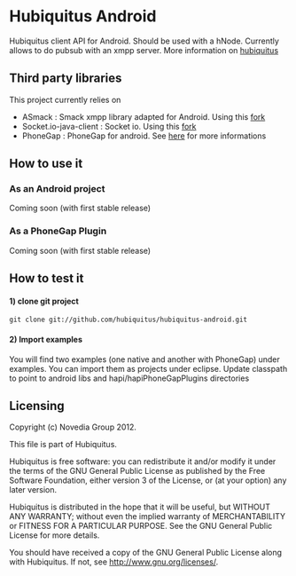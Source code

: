 # Hubiquitus Android
Hubiquitus client API for Android. Should be used with a hNode.
Currently allows to do pubsub with an xmpp server. More information on [hubiquitus](www.hubiquitus.com)

## Third party libraries
This project currently relies on
* ASmack : Smack xmpp library adapted for Android. Using this [fork](https://github.com/Flowdalic/asmack) 
* Socket.io-java-client : Socket io. Using this [fork](https://github.com/Gottox/socket.io-java-client)
* PhoneGap : PhoneGap for android. See [here](http://phonegap.com/) for more informations

## How to use it

### As an Android project
Coming soon (with first stable release)

### As a PhoneGap Plugin
Coming soon (with first stable release)

## How to test it

#### 1) clone git project

    git clone git://github.com/hubiquitus/hubiquitus-android.git
    
#### 2) Import examples
You will find two examples (one native and another with PhoneGap) under examples.
You can import them as projects under eclipse.
Update classpath to point to android libs and hapi/hapiPhoneGapPlugins directories

## Licensing
Copyright (c) Novedia Group 2012.

This file is part of Hubiquitus.

Hubiquitus is free software: you can redistribute it and/or modify
it under the terms of the GNU General Public License as published by
the Free Software Foundation, either version 3 of the License, or
(at your option) any later version.

Hubiquitus is distributed in the hope that it will be useful,
but WITHOUT ANY WARRANTY; without even the implied warranty of
MERCHANTABILITY or FITNESS FOR A PARTICULAR PURPOSE.  See the
GNU General Public License for more details.

You should have received a copy of the GNU General Public License
along with Hubiquitus.  If not, see <http://www.gnu.org/licenses/>.

